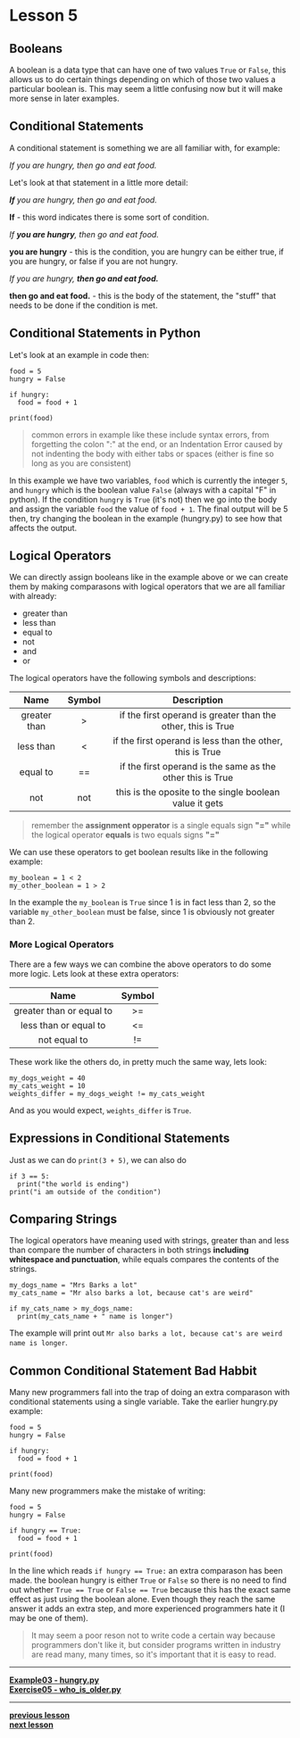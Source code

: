 # Lesson 5

## Booleans

A boolean is a data type that can have one of two values `True` or `False`,
this allows us to do certain things depending on which of those two values
a particular boolean is.
This may seem a little confusing now but it will make more sense in later
examples.

## Conditional Statements

A conditional statement is something we are all familiar with, for example:

_If you are hungry, then go and eat food._

Let's look at that statement in a little more detail:

_**If** you are hungry, then go and eat food._

  **If** - this word indicates there is some sort of condition.

_If **you are hungry**, then go and eat food._

  **you are hungry** - this is the condition, you are hungry can be either true,
  if you are hungry, or false if you are not hungry.

_If you are hungry, **then go and eat food.**_

  **then go and eat food.** - this is the body of the statement, the "stuff"
  that needs to be done if the condition is met.

## Conditional Statements in Python

Let's look at an example in code then:
```python3
food = 5
hungry = False

if hungry:
  food = food + 1

print(food)
```
> common errors in example like these include syntax errors, from forgetting the
> colon ":" at the end, or an Indentation Error caused by not indenting the body
> with either tabs or spaces (either is fine so long as you are consistent)

In this example we have two variables, `food` which is currently the integer `5`,
and `hungry` which is the boolean value `False` (always with a capital "F" in
python).
If the condition `hungry` is `True` (it's not) then we go into the body and
assign the variable `food` the value of `food + 1`.
The final output will be 5 then, try changing the boolean in the example (hungry.py)
to see how that affects the output.

## Logical Operators

We can directly assign booleans like in the example above or we can create them
by making comparasons with logical operators that we are all familiar with
already:
* greater than
* less than
* equal to
* not
* and
* or

The logical operators have the following symbols and descriptions:

| Name         | Symbol | Description                                                  |
|:------------:|:------:|:------------------------------------------------------------:|
| greater than | >      | if the first operand is greater than the other, this is True |
| less than    | <      | if the first operand is less than the other, this is True    |
| equal to     | ==     | if the first operand is the same as the other this is True   |
| not          | not    | this is the oposite to the single boolean value it gets      |

> remember the **assignment opperator** is a single equals sign **"="** while
> the logical operator **equals** is two equals signs **"="**

We can use these operators to get boolean results like in the following example:
```python3
my_boolean = 1 < 2
my_other_boolean = 1 > 2
```
In the example the `my_boolean` is `True` since 1 is in fact less than 2, so the
variable `my_other_boolean` must be false, since 1 is obviously not greater than
2.

### More Logical Operators

There are a few ways we can combine the above operators to do some more logic.
Lets look at these extra operators:

| Name                     | Symbol |
|:------------------------:|:------:|
| greater than or equal to | >=     |
| less than or equal to    | <=     |
| not equal to             | !=     |

These work like the others do, in pretty much the same way, lets look:
```python3
my_dogs_weight = 40
my_cats_weight = 10
weights_differ = my_dogs_weight != my_cats_weight
```
And as you would expect, `weights_differ` is `True`.

## Expressions in Conditional Statements

Just as we can do `print(3 + 5)`, we can also do
```python3
if 3 == 5:
  print("the world is ending")
print("i am outside of the condition")
```
## Comparing Strings

The logical operators have meaning used with strings, greater than and less than
compare the number of characters in both strings **including whitespace and
punctuation**, while equals compares the contents of the strings.
```python3
my_dogs_name = "Mrs Barks a lot"
my_cats_name = "Mr also barks a lot, because cat's are weird"

if my_cats_name > my_dogs_name:
  print(my_cats_name + " name is longer")
```
The example will print out `Mr also barks a lot, because cat's are weird name is
longer`.

## Common Conditional Statement Bad Habbit

Many new programmers fall into the trap of doing an extra comparason with
conditional statements using a single variable.
Take the earlier hungry.py example:
```python3
food = 5
hungry = False

if hungry:
  food = food + 1

print(food)
```
Many new programmers make the mistake of writing:

```python3
food = 5
hungry = False

if hungry == True:
  food = food + 1

print(food)
```
In the line which reads `if hungry == True:` an extra comparason has been made.
the boolean hungry is either `True` or `False` so there is no need to find out
whether `True == True` or `False == True` because this has the exact same effect
as just using the boolean alone.
Even though they reach the same answer it adds an extra step, and more
experienced programmers hate it (I may be one of them).

> It may seem a poor reson not to write code a certain way because programmers
> don't like it, but consider programs written in industry are read many, many
> times, so it's important that it is easy to read.

---
**[Example03 - hungry.py](../examples/hungry.py)**  
**[Exercise05 - who_is_older.py](../examples/who_is_older.py)**  

---
**[previous lesson](./Lesson04.md)**  
**[next lesson](./Lesson06.md)**  
